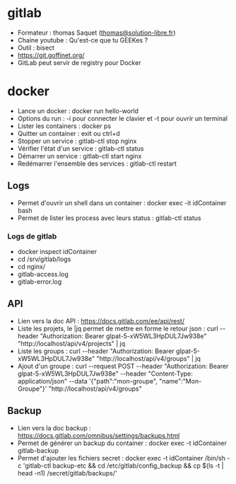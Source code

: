 # gitlab
- Formateur : thomas Saquet (thomas@solution-libre.fr)  
- Chaine youtube : Qu'est-ce que tu GEEKes ?  
- Outil : bisect  
- https://git.goffinet.org/  
- GitLab peut servir de registry pour Docker

# docker
- Lance un docker : docker run hello-world  
- Options du run : -i pour connecter le clavier et -t pour ouvrir un terminal  
- Lister les containers : docker ps  
- Quitter un container : exit ou ctrl+d
- Stopper un service : gitlab-ctl stop nginx
- Vérifier l'état d'un service : gitlab-ctl status  
- Démarrer un service : gitlab-ctl start nginx  
- Redémarrer l'ensemble des services : gitlab-ctl restart

## Logs
- Permet d'ouvrir un shell dans un container : docker exec -it idContainer bash  
- Permet de lister les process avec leurs status : gitlab-ctl status

### Logs de gitlab
- docker inspect idContainer  
- cd /srv/gitlab/logs  
- cd nginx/  
- gitlab-access.log  
- gitlab-error.log

## API
- Lien vers la doc API : https://docs.gitlab.com/ee/api/rest/  
- Liste les projets, le |jq permet de mettre en forme le retour json : curl --header "Authorization: Bearer glpat-5-xW5WL3HpDUL7Jw938e" "http://localhost/api/v4/projects" | jq  
- Liste les groups : curl --header "Authorization: Bearer glpat-5-xW5WL3HpDUL7Jw938e" "http://localhost/api/v4/groups" | jq  
- Ajout d'un groupe : curl --request POST --header "Authorization: Bearer glpat-5-xW5WL3HpDUL7Jw938e" --header "Content-Type: application/json" --data '{"path":"mon-groupe", "name":"Mon-Groupe"}' "http://localhost/api/v4/groups"

## Backup
- Lien vers la doc backup : https://docs.gitlab.com/omnibus/settings/backups.html  
- Permet de générer un backup du container : docker exec -t idContainer gitlab-backup  
- Permet d'ajouter les fichiers secret : docker exec -t idContainer /bin/sh -c 'gitlab-ctl backup-etc && cd /etc/gitlab/config_backup && cp $(ls -t | head -n1) /secret/gitlab/backups/'
